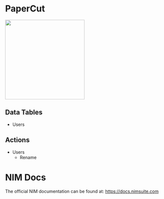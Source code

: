 # PaperCut
<img src="https://github.com/Tools4ever-NIM/NIM-System-PowerShell-PaperCut/assets/24281600/50f28ba1-d141-4e91-b345-7bf37a476f69" width="256px" />

## Data Tables
- Users


## Actions
- Users
    - Rename

# NIM Docs
The official NIM documentation can be found at: https://docs.nimsuite.com
